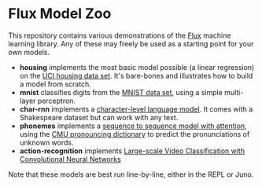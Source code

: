 # Flux Model Zoo

This repository contains various demonstrations of the [Flux](http://fluxml.github.io/) machine learning library. Any of these may freely be used as a starting point for your own models.

- **housing** implements the most basic model possible (a linear regression) on the [UCI housing data set](https://archive.ics.uci.edu/ml/machine-learning-databases/housing/). It's bare-bones and illustrates how to build a model from scratch.
- **mnist** classifies digits from the [MNIST data set](https://en.wikipedia.org/wiki/MNIST_database), using a simple multi-layer perceptron.
- **char-rnn** implements a [character-level language model](http://karpathy.github.io/2015/05/21/rnn-effectiveness/). It comes with a Shakespeare dataset but can work with any text.
- **phonemes** implements a [sequence to sequence model with attention](https://arxiv.org/abs/1409.0473), using the [CMU pronouncing dictionary](http://www.speech.cs.cmu.edu/cgi-bin/cmudict) to predict the pronunciations of unknown words.
- **action-recognition** implements [Large-scale Video Classification with Convolutional Neural Networks](https://static.googleusercontent.com/media/research.google.com/en//pubs/archive/42455.pdf)

Note that these models are best run line-by-line, either in the REPL or Juno.
